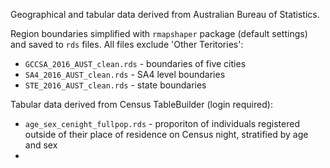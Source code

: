 Geographical and tabular data derived from Australian Bureau of Statistics.

Region boundaries simplified with `rmapshaper` package (default settings) and saved to `rds` files. All files exclude 'Other Teritories':

- `GCCSA_2016_AUST_clean.rds`	- boundaries of five cities
- `SA4_2016_AUST_clean.rds`	- SA4 level boundaries
- `STE_2016_AUST_clean.rds`	- state boundaries

Tabular data derived from Census TableBuilder (login required):

- `age_sex_cenight_fullpop.rds` - proporiton of individuals registered outside of their place of residence on Census night, stratified by age and sex
- 

